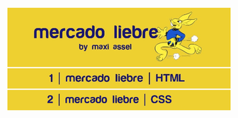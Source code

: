[![Portada mercadoLiebre](https://github.com/maxiassel/ImagenesReadMe/blob/3c299c46d9233035802ae8451015866b6245517a/ml1.jpg)](https://github.com/maxiassel/c20_MaxiAssel_MercadoLiebre/tree/master)
[![1 | HTML](https://github.com/maxiassel/ImagenesReadMe/blob/086043b58dd620adc32f2c1ab4d316cbe56cbf28/ml2.jpg)](https://github.com/maxiassel/c20_MaxiAssel_MercadoLiebre/tree/HTML)
[![1 | HTML](https://github.com/maxiassel/ImagenesReadMe/blob/56b4a4565469379def08ff4e82abb219fc211f8e/ml3.jpg)](https://github.com/maxiassel/c20_MaxiAssel_MercadoLiebre/tree/CSS)
